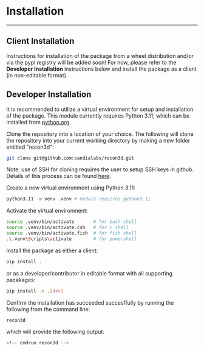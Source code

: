 # Installation

---

## Client Installation

Instructions for installation of the package from a wheel distribution and/or via the pypi registry will be added soon! For now, please refer to the **Developer Installation** instructions below and install the package as a client (in non-editable format).

## Developer Installation

<!-- The simplest method to install the package is to utilize a wheel file, which can be found in the `dist` folder of the repository. This procedure should be platform independent and has been tested on macOS, Windows, and Linux. Download the wheel (`.whl` file) to install the pakage. -->

It is recommended to utilize a virtual environment for setup and installation of the package. This module currently requires Python 3.11, which can be installed from [python.org](https://www.python.org/downloads).

Clone the repository into a location of your choice. The following will clone the repository into your current working directory by making a new folder entitled "recon3d":

```sh
git clone git@github.com:sandialabs/recon3d.git
```
Note: use of SSH for cloning requires the user to setup SSH keys in github. Details of this process can be found [here](https://docs.github.com/en/authentication/connecting-to-github-with-ssh/adding-a-new-ssh-key-to-your-github-account).

Create a new virtual environment using Python 3.11:

```sh
python3.11 -m venv .venv # module requires python3.11
```

Activate the virtual environment:
  
```sh
source .venv/bin/activate       # for bash shell
source .venv/bin/activate.csh   # for c shell
source .venv/bin/activate.fish  # for fish shell
.\.venv\Scripts\activate        # for powershell
```

Install the package as either a client:

```sh
pip install .
```

or as a developer/contributor in editable format with all supporting pacakages:

```sh
pip install -e .[dev]
```

<!-- Install the wheel file, which includes all dependencies (internet connection required):

```sh
# current release name is "recon3d-1.0.7-py3-none-any.whl" 
pip install .\dist\recon3d-1.0.7-py3-none-any.whl
``` -->

Confirm the installation has succeeded succesffully by running the following from the command line:

```sh
recon3d
```

which will provide the following output:

```sh
<!-- cmdrun recon3d -->
```
